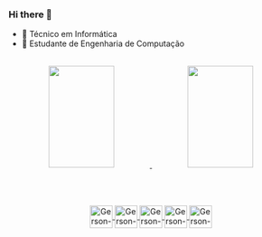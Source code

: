### Hi there 👋

<!--
**gersonconcilio/gersonconcilio** is a ✨ _special_ ✨ repository because its `README.md` (this file) appears on your GitHub profile.

Here are some ideas to get you started:
-->

- 🔭 Técnico em Informática
- 🌱 Estudante de Engenharia de Computação

<!-- QUADRO DE STATUS -->
<div align="center"><br>
  <a href="https://github.com/gersonconcilio">
  <img width="48%" height="180em" src="https://github-readme-stats.vercel.app/api?username=gersonconcilio&show_icons=true&theme=prussian&include_all_commits=true&count_private=true"/>
  <img width="48%" height="180em" src="https://github-readme-stats.vercel.app/api/top-langs/?username=gersonconcilio&layout=compact&langs_count=7&theme=prussian"/>
</div><br>
  
  ##
  
 <!-- LINGUAGENS -->  
<div style="display: inline_block" align="center"><br>
  <img align="center" alt="Gerson-C" height="40" width="40" src="https://cdn.jsdelivr.net/gh/devicons/devicon/icons/c/c-original.svg"/>
  <img align="center" alt="Gerson-Cpp" height="40" width="40" src="https://cdn.jsdelivr.net/gh/devicons/devicon/icons/cplusplus/cplusplus-original.svg"/>
  <img align="center" alt="Gerson-Python" height="40" width="40" src="https://cdn.jsdelivr.net/gh/devicons/devicon/icons/python/python-original.svg" />
  <img align="center" alt="Gerson-Jupyter" height="40" width="40" src="https://cdn.jsdelivr.net/gh/devicons/devicon/icons/jupyter/jupyter-original-wordmark.svg"/>
  <img align="center" alt="Gerson-R" height="40" width="40" src="https://cdn.jsdelivr.net/gh/devicons/devicon/icons/r/r-original.svg" />
</div>
